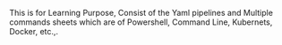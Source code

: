 This is for Learning Purpose, Consist of the Yaml pipelines and Multiple commands sheets which are of Powershell, Command Line, Kubernets, Docker, etc.,.

